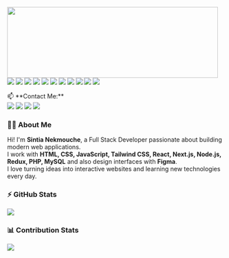 <p>
  <img align="left" width="490" height="165" src="https://github-readme-stats.vercel.app/api?username=nekmoucheSintia&show_icons=true&hide_border=false&line_height=20&title_color=f69673&icon_color=1b93c9&show_owner=true"/>
</p>

<p>
  <img src="https://img.shields.io/badge/-HTML5-E34F26?style=flat-square&logo=HTML5&logoColor=white"/>
  <img src="https://img.shields.io/badge/-CSS3-1572B6?style=flat-square&logo=CSS3&logoColor=white"/>
  <img src="https://img.shields.io/badge/-JavaScript-F7DF1E?style=flat-square&logo=JavaScript&logoColor=black"/>
  <img src="https://img.shields.io/badge/-Tailwind_CSS-38B2AC?style=flat-square&logo=Tailwind%20CSS&logoColor=white"/>
  <img src="https://img.shields.io/badge/-React-61DAFB?style=flat-square&logo=React&logoColor=black"/>
  <img src="https://img.shields.io/badge/-Next.js-000000?style=flat-square&logo=Next.js&logoColor=white"/>
  <img src="https://img.shields.io/badge/-Node.js-339933?style=flat-square&logo=Node.js&logoColor=white"/>
  <img src="https://img.shields.io/badge/-Redux-764ABC?style=flat-square&logo=Redux&logoColor=white"/>
  <img src="https://img.shields.io/badge/-PHP-777BB4?style=flat-square&logo=PHP&logoColor=white"/>
  <img src="https://img.shields.io/badge/-MySQL-4479A1?style=flat-square&logo=MySQL&logoColor=white"/>
  <img src="https://img.shields.io/badge/-Figma-F24E1E?style=flat-square&logo=Figma&logoColor=white"/>
</p>

<p>
  📫 **Contact Me:**<br/>
  <a href="mailto:your-email@example.com"><img src="https://img.shields.io/badge/Email-D14836?style=for-the-badge&logo=Gmail&logoColor=white"/></a>
  <a href="https://linkedin.com/in/your-linkedin"><img src="https://img.shields.io/badge/LinkedIn-0077B5?style=for-the-badge&logo=LinkedIn&logoColor=white"/></a>
  <a href="https://github.com/nekmoucheSintia"><img src="https://img.shields.io/badge/GitHub-181717?style=for-the-badge&logo=GitHub&logoColor=white"/></a>
  <a href="https://instagram.com/your-instagram"><img src="https://img.shields.io/badge/Instagram-E4405F?style=for-the-badge&logo=Instagram&logoColor=white"/></a>
</p>

<h3>👩‍💻 About Me</h3>
<p>
  Hi! I'm <strong>Sintia Nekmouche</strong>, a Full Stack Developer passionate about building modern web applications.<br/>
  I work with <strong>HTML, CSS, JavaScript, Tailwind CSS, React, Next.js, Node.js, Redux, PHP, MySQL</strong> and also design interfaces with <strong>Figma</strong>.<br/>
  I love turning ideas into interactive websites and learning new technologies every day.
</p>

<h3>⚡ GitHub Stats</h3>
<p>
  <img src="https://github-readme-stats.vercel.app/api/top-langs/?username=nekmoucheSintia&hide_border=false&layout=compact&langs_count=10&title_color=f69673&icon_color=1b93c9&text_color=000000"/>
</p>

<h3>📊 Contribution Stats</h3>
<p>
  <img src="https://github-readme-stats.vercel.app/api?username=nekmoucheSintia&show_icons=true&count_private=true&hide_border=false&title_color=f69673&icon_color=1b93c9&text_color=000000"/>
</p>

